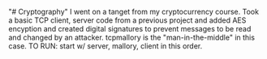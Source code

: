 "# Cryptography" 
I went on a tanget from my cryptocurrency course. Took a basic TCP client, server code from a previous project and added AES encyption and created digital signatures to prevent messages to be read and changed by an attacker. tcpmallory is the "man-in-the-middle" in this case. TO RUN: start w/ server, mallory, client in this order. 
